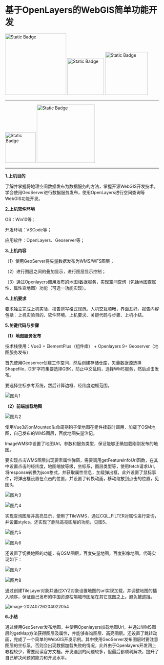 



# **基于OpenLayers的WebGIS简单功能开发**

<div>
  <img alt="Static Badge" src="https://img.shields.io/badge/QQ-402674230-blue" style="width: 200px; height: auto;">
  <a href="https://www.zhihu.com/people/ping-chang-xin-99-56" style="text-decoration: none; color: inherit;">
      <img alt="Static Badge" src="https://img.shields.io/badge/ZhiHu-black?style=flat-square&logo=zhihu&logoSize=amg&link=https%3A%2F%2Fwww.zhihu.com%2Fpeople%2Fping-chang-xin-99-56" style="width: 120px; height: auto;">
  </a>
   <a href="https://blog.csdn.net/shadoma?spm=1000.2115.3001.5343" style="text-decoration: none; color: inherit;">
        <img alt="Static Badge" src="https://img.shields.io/badge/CSDN-%E5%8D%9A%E5%AE%A2-black?color=%23d74f4f" style="width: 140px; height: auto;">
    </a>
</div>

<hr/>

<div>
<img alt="Static Badge" src="https://img.shields.io/badge/Vue-black?logo=vuedotjs" style="width: 100px; height: auto;">
<img alt="Static Badge" src="https://img.shields.io/badge/OpenLayers-black?logo=openlayers&labelColor=%231F6B75" style="width: 190px; height: auto;">
    </div>

<hr/>



**1.上机目的**

了解并掌握将地理空间数据发布为数据服务的方法，掌握开源WebGIS开发技术。学会使用GeoServer进行数据服务发布，使用OpenLayers进行空间查询等WebGIS功能开发。

**2.上机软件环境**

OS：Win10等；

开发环境：VSCode等；

应用软件：OpenLayers、Geoserver等；

**3.上机内容**

（1）使用GeoServer将矢量数据发布为WMS/WFS图层；

（2）进行图层之间的叠加显示，进行图层显示控制；

（3）通过Openlayers调用发布的地图/数据服务，实现空间查询（包括地图查属性、属性查地图）功能（可选一功能实现）。

**4.上机要求**

要求独立完成上机实验，报告撰写格式规范。人机交互顺畅，界面友好。报告内容包括：上机实验目的、软件环境、上机要求、关键代码与步骤、上机小结。

**5.关键代码与步骤**

**（1）地图服务发布**

技术栈使用：Vue3 + ElementPlus（组件库） + Openlayers 9+ Geoserver（地图服务发布）

首先使用Geoserver创建工作空间，然后创建存储仓库，矢量数据源选择Shapefile，DBF字符集要选择GBK，防止中文乱码，选择WMS服务，然后点击发布。

要选择坐标参考系统，然后计算边框、经纬度边框范围。

![图片1](https://blogma.oss-cn-hangzhou.aliyuncs.com/blog/202407262053962.svg)



**（2）前端加载地图**

![图片2](https://blogma.oss-cn-hangzhou.aliyuncs.com/blog/202407262053989.svg)

使用Vue3的onMounted生命周期钩子使地图在组件挂载时调用，加载了OSM地图，自己发布的WMS图层，百度地图矢量注记。

ImageWMS中设置了地图Url，参数和服务类型，保证能够正确加载刚刚发布的地图。

要实现点击WMS图层出现要素属性弹窗，需要调用getFeatureInfoUrl函数，在其中设置点击的经纬度，地图缩放等级，坐标系，图层类型等，使用fetch请求Url，将response转换为json格式，并获取属性信息，加载弹出框，此外设置了鼠标事件，将弹出框设置在点击的位置，并设置了转换动画，移动缩放到点击的位置，见图3。

![图片3](https://blogma.oss-cn-hangzhou.aliyuncs.com/blog/202407262056268.svg)

![图片4](https://blogma.oss-cn-hangzhou.aliyuncs.com/blog/202407262056553.svg)

实现查询图层并高亮显示，使用了TileWMS，通过CQL\_FILTER对属性进行查询，并设置styles。还实现了删除高亮图层的功能，见图5。

![图片5](https://blogma.oss-cn-hangzhou.aliyuncs.com/blog/202407262057519.svg)

![图片6](https://blogma.oss-cn-hangzhou.aliyuncs.com/blog/202407262057248.svg)



还设置了切换地图的功能，有OSM图层，百度矢量地图，百度影像地图，代码实现如下：

![图片7](https://blogma.oss-cn-hangzhou.aliyuncs.com/blog/202407262057181.svg)

![图片8](https://blogma.oss-cn-hangzhou.aliyuncs.com/blog/202407262057308.svg)

通过创建TileLayer对象并通过XYZ对象设置地图的url实现加载，并调整地图的插入顺序，保证自己发布的中国资源枯竭城市图层在其它底图之上，避免被遮挡。

![image-20240726204022054](https://blogma.oss-cn-hangzhou.aliyuncs.com/blog/202407262058490.svg)

**6.小结**

通过使用GeoServer发布地图，并使用Openlayers加载地图Url，并通过WMS图层的getMap方法获得图层及属性，并能够查询图层、高亮图层。还设置了跳转动画，完成了一个简单的WebGIS开发示例。其中使用GeoServer发布图层时要注意图层的坐标系，否则会出现数据加载失败的情况，此外由于Openlayers开发网上教程较少，需要阅读官方文档，开发遇到的问题较多，但最后都顺利解决，提升了自己解决问题的能力和开发水平。

